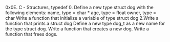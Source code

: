 0x0E. C - Structures, typedef 0. Define a new type struct dog with the following elements:
name, type = char *
age, type = float
owner, type = char
Write a function that initialize a variable of type struct dog 2.Write a function that prints a struct dog
Define a new type dog_t as a new name for the type struct dog.
Write a function that creates a new dog.
Write a function that frees dogs.
